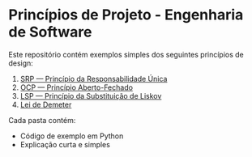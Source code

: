 # Princípios de Projeto - Engenharia de Software

Este repositório contém exemplos simples dos seguintes princípios de design:

1. [SRP — Princípio da Responsabilidade Única](./SRP/README.md)
2. [OCP — Princípio Aberto-Fechado](./OCP/README.md)
3. [LSP — Princípio da Substituição de Liskov](./LSP/README.md)
4. [Lei de Demeter](./Demeter/README.md)

Cada pasta contém:
- Código de exemplo em Python
- Explicação curta e simples
